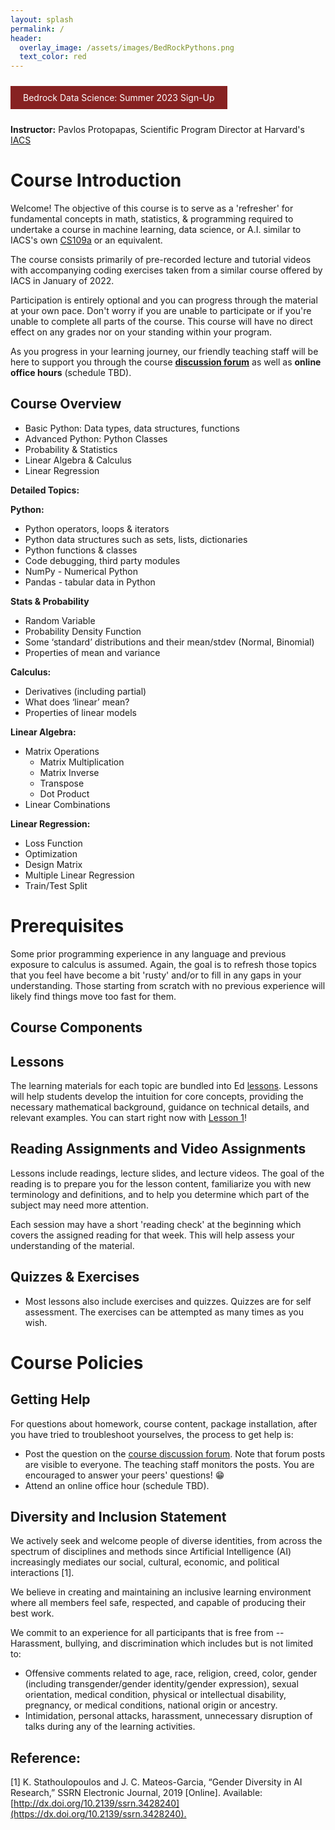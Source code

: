 ```yaml
---
layout: splash
permalink: /
header: 
  overlay_image: /assets/images/BedRockPythons.png
  text_color: red
---
```


<style>
  .graph {
    width: 500px;
  }
</style>

<a href="https://docs.google.com/forms/d/e/1FAIpQLSdNw6wnknMGJ-No3wpvh_1KGZ7BdvuUYAfthboMYwKWWMbfcg/viewform" style="display: inline-block; text-decoration: none; color: white; background-color: #872222; border: none; padding: 10px 20px; margin: 10px 0; cursor: pointer;">Bedrock Data Science: Summer 2023 Sign-Up</a>


**Instructor:**  Pavlos Protopapas, Scientific Program Director at Harvard's [IACS](https://iacs.seas.harvard.edu/) 

# Course Introduction

Welcome! The objective of this course is to serve as a 'refresher' for fundamental concepts in math, statistics, & programming required to undertake a course in machine learning, data science, or A.I. similar to IACS's own [CS109a](TODO) or an equivalent.

The course consists primarily of pre-recorded lecture and tutorial videos with accompanying coding exercises taken from a similar course offered by IACS in January of 2022.

Participation is entirely optional and you can progress through the material at your own pace. Don't worry if you are unable to participate or if you're unable to complete all parts of the course. This course will have no direct effect on any grades nor on your standing within your program. 

As you progress in your learning journey, our friendly teaching staff will be here to support you through the course **[discussion forum](TODO)** as well as **online office hours** (schedule TBD).

## Course Overview 

- Basic Python: Data types, data structures, functions
- Advanced Python: Python Classes
- Probability & Statistics
- Linear Algebra & Calculus
- Linear Regression

**Detailed Topics:**

**Python:**

- Python operators, loops & iterators 
- Python data structures such as sets, lists, dictionaries 
- Python functions & classes
- Code debugging, third party modules 
- NumPy - Numerical Python
- Pandas - tabular data in Python

**Stats & Probability**

- Random Variable
- Probability Density Function
- Some ‘standard’ distributions and their mean/stdev (Normal, Binomial)
- Properties of mean and variance

**Calculus:**

- Derivatives (including partial)
- What does ‘linear’ mean?
- Properties of linear models

**Linear Algebra:**

- Matrix Operations
  - Matrix Multiplication
  - Matrix Inverse
  - Transpose
  - Dot Product
- Linear Combinations

**Linear Regression:**

- Loss Function
- Optimization
- Design Matrix
- Multiple Linear Regression
- Train/Test Split

# Prerequisites

Some prior programming experience in any language and previous exposure to calculus is assumed. Again, the goal is to refresh those topics that you feel have become a bit 'rusty' and/or to fill in any gaps in your understanding. Those starting from scratch with no previous experience will likely find things move too fast for them.

## Course Components

## Lessons

The learning materials for each topic are bundled into Ed [lessons](TODO). Lessons will help students develop the intuition for core concepts, providing the necessary mathematical background, guidance on technical details, and relevant examples. You can start right now with [Lesson 1](TODO)!

## Reading Assignments and Video Assignments 

Lessons include readings, lecture slides, and lecture videos. The goal of the reading is to prepare you for the lesson content, familiarize you with new terminology and definitions, and to help you determine which part of the subject may need more attention. 

Each session may have a short 'reading check' at the beginning which covers the assigned reading for that week. This will help assess your understanding of the material.

## Quizzes & Exercises

- Most lessons also include exercises and quizzes. Quizzes are for self assessment. The exercises can be attempted as many times as you wish.

# Course Policies

## Getting Help

For questions about homework, course content, package installation, after you have tried to troubleshoot yourselves, the process to get help is:

- Post the question on the [course discussion forum](TODO). Note that forum posts are visible to everyone. The teaching staff monitors the posts. You are encouraged to answer your peers' questions! 😁 
- Attend an online office hour (schedule TBD).

## Diversity and Inclusion Statement

We actively seek and welcome people of diverse identities, from across the spectrum of disciplines and methods since Artificial Intelligence (AI) increasingly mediates our social, cultural, economic, and political interactions [1]. 

We believe in creating and maintaining an inclusive learning environment where all members feel safe, respected, and capable of producing their best work. 

We commit to an experience for all participants that is free from -- Harassment, bullying, and discrimination which includes but is not limited to:

- Offensive comments related to age, race, religion, creed, color, gender (including transgender/gender identity/gender expression), sexual orientation, medical condition, physical or intellectual disability, pregnancy, or medical conditions, national origin or ancestry.
- Intimidation, personal attacks, harassment, unnecessary disruption of talks during any of the learning activities.

## Reference: 

[1] K. Stathoulopoulos and J. C. Mateos-Garcia, “Gender Diversity in AI Research,” SSRN Electronic Journal, 2019 [Online]. Available: [http://dx.doi.org/10.2139/ssrn.3428240](https://dx.doi.org/10.2139/ssrn.3428240).‌
